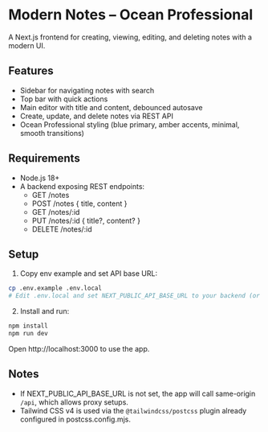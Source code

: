 # Modern Notes – Ocean Professional

A Next.js frontend for creating, viewing, editing, and deleting notes with a modern UI.

## Features
- Sidebar for navigating notes with search
- Top bar with quick actions
- Main editor with title and content, debounced autosave
- Create, update, and delete notes via REST API
- Ocean Professional styling (blue primary, amber accents, minimal, smooth transitions)

## Requirements
- Node.js 18+
- A backend exposing REST endpoints:
  - GET    /notes
  - POST   /notes      { title, content }
  - GET    /notes/:id
  - PUT    /notes/:id  { title?, content? }
  - DELETE /notes/:id

## Setup
1. Copy env example and set API base URL:
```bash
cp .env.example .env.local
# Edit .env.local and set NEXT_PUBLIC_API_BASE_URL to your backend (or leave blank to use same-origin /api)
```

2. Install and run:
```bash
npm install
npm run dev
```

Open http://localhost:3000 to use the app.

## Notes
- If NEXT_PUBLIC_API_BASE_URL is not set, the app will call same-origin `/api`, which allows proxy setups.
- Tailwind CSS v4 is used via the `@tailwindcss/postcss` plugin already configured in postcss.config.mjs.
